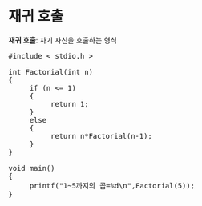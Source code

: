 # 재귀 호출
**재귀 호출**: 자기 자신을 호출하는 형식  

<pre>#include < stdio.h >

int Factorial(int n)
{
     if (n <= 1) 
     {
          return 1;
     } 
     else 
     {
          return n*Factorial(n-1);
     }
}

void main()
{
     printf("1~5까지의 곱=%d\n",Factorial(5));
}</pre>
